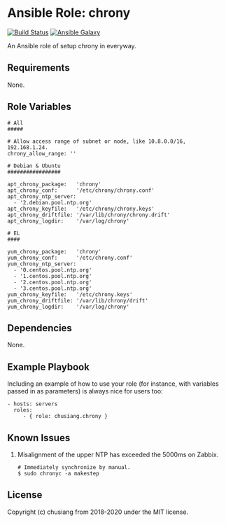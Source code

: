Ansible Role: chrony
====================

[![Build Status](https://travis-ci.org/chusiang/chrony.ansible.role.svg?branch=master)](https://travis-ci.org/chusiang/chrony.ansible.role) [![Ansible Galaxy](https://img.shields.io/badge/role-chrony-blue.svg)](https://galaxy.ansible.com/chusiang/chrony/)

An Ansible role of setup chrony in everyway.

Requirements
------------

None.

Role Variables
--------------

```
# All
#####

# Allow access range of subnet or node, like 10.8.0.0/16, 192.168.1.24.
chrony_allow_range: ''

# Debian & Ubuntu
#################

apt_chrony_package:   'chrony'
apt_chrony_conf:      '/etc/chrony/chrony.conf'
apt_chrony_ntp_server:
  - '2.debian.pool.ntp.org'
apt_chrony_keyfile:   '/etc/chrony/chrony.keys'
apt_chrony_driftfile: '/var/lib/chrony/chrony.drift'
apt_chrony_logdir:    '/var/log/chrony'

# EL
####

yum_chrony_package:   'chrony'
yum_chrony_conf:      '/etc/chrony.conf'
yum_chrony_ntp_server:
  - '0.centos.pool.ntp.org'
  - '1.centos.pool.ntp.org'
  - '2.centos.pool.ntp.org'
  - '3.centos.pool.ntp.org'
yum_chrony_keyfile:   '/etc/chrony.keys'
yum_chrony_driftfile: '/var/lib/chrony/drift'
yum_chrony_logdir:    '/var/log/chrony'
```

Dependencies
------------

None.

Example Playbook
----------------

Including an example of how to use your role (for instance, with variables passed in as parameters) is always nice for users too:

    - hosts: servers
      roles:
         - { role: chusiang.chrony }

Known Issues
------------

1. Misalignment of the upper NTP has exceeded the 5000ms on Zabbix.

    ```
    # Immediately synchronize by manual.
    $ sudo chronyc -a makestep
    ```

License
-------

Copyright (c) chusiang from 2018-2020 under the MIT license.
